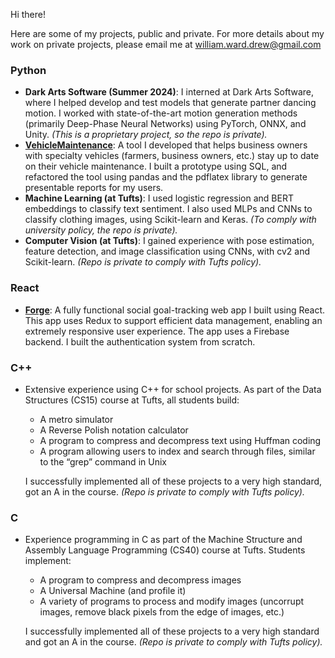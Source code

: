 Hi there!

Here are some of my projects, public and private. For more details about my work on private projects, please email me at [william.ward.drew@gmail.com](mailto:william.ward.drew@gmail.com)

### Python
- **Dark Arts Software (Summer 2024)**: I interned at Dark Arts Software, where I helped develop and test models that generate partner dancing motion. I worked with state-of-the-art motion generation methods (primarily Deep-Phase Neural Networks) using PyTorch, ONNX, and Unity. *(This is a proprietary project, so the repo is private).*
- **[VehicleMaintenance](https://github.com/LiamDrew/VehicleMaintenance)**: A tool I developed that helps business owners with specialty vehicles (farmers, business owners, etc.) stay up to date on their vehicle maintenance. I built a prototype using SQL, and refactored the tool using pandas and the pdflatex library to generate presentable reports for my users.
- **Machine Learning (at Tufts)**: I used logistic regression and BERT embeddings to classify text sentiment. I also used MLPs and CNNs to classify clothing images, using Scikit-learn and Keras. *(To comply with university policy, the repo is private).*
- **Computer Vision (at Tufts)**: I gained experience with pose estimation, feature detection, and image classification using CNNs, with cv2 and Scikit-learn. *(Repo is private to comply with Tufts policy).*

### React
- **[Forge](https://github.com/LiamDrew/Forge)**: A fully functional social goal-tracking web app I built using React. This app uses Redux to support efficient data management, enabling an extremely responsive user experience. The app uses a Firebase backend. I built the authentication system from scratch.

### C++
- Extensive experience using C++ for school projects. As part of the Data Structures (CS15) course at Tufts, all students build:
  - A metro simulator
  - A Reverse Polish notation calculator
  - A program to compress and decompress text using Huffman coding
  - A program allowing users to index and search through files, similar to the “grep” command in Unix

  I successfully implemented all of these projects to a very high standard, got an A in the course. *(Repo is private to comply with Tufts policy).*

### C
- Experience programming in C as part of the Machine Structure and Assembly Language Programming (CS40) course at Tufts. Students implement:
  - A program to compress and decompress images
  - A Universal Machine (and profile it)
  - A variety of programs to process and modify images (uncorrupt images, remove black pixels from the edge of images, etc.)

  I successfully implemented all of these projects to a very high standard and got an A in the course. *(Repo is private to comply with Tufts policy).*

